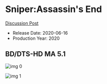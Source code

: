 # Sniper:Assassin's End

[Discussion Post](https://www.avsforum.com/threads/bass-eq-for-filtered-movies.2995212/post-59817684)

* Release Date: 2020-06-16
* Production Year: 2020

## BD/DTS-HD MA 5.1

![img 0](https://i.imgur.com/AKYwef3.jpg)

![img 1](https://i.imgur.com/9FU4Mge.png)

